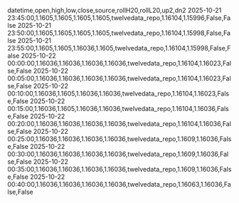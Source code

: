 datetime,open,high,low,close,source,rollH20,rollL20,up2,dn2
2025-10-21 23:45:00,1.1605,1.1605,1.1605,1.1605,twelvedata_repo,1.16104,1.15996,False,False
2025-10-21 23:50:00,1.1605,1.1605,1.1605,1.1605,twelvedata_repo,1.16104,1.15998,False,False
2025-10-21 23:55:00,1.1605,1.1605,1.16036,1.1605,twelvedata_repo,1.16104,1.15998,False,False
2025-10-22 00:00:00,1.16036,1.16036,1.16036,1.16036,twelvedata_repo,1.16104,1.16023,False,False
2025-10-22 00:05:00,1.16036,1.16036,1.16036,1.16036,twelvedata_repo,1.16104,1.16023,False,False
2025-10-22 00:10:00,1.16036,1.1605,1.16036,1.16036,twelvedata_repo,1.16104,1.16023,False,False
2025-10-22 00:15:00,1.16036,1.1605,1.16036,1.16036,twelvedata_repo,1.16104,1.16036,False,False
2025-10-22 00:20:00,1.16036,1.16036,1.16036,1.16036,twelvedata_repo,1.16104,1.16036,False,False
2025-10-22 00:25:00,1.16036,1.16036,1.16036,1.16036,twelvedata_repo,1.1609,1.16036,False,False
2025-10-22 00:30:00,1.16036,1.16036,1.16036,1.16036,twelvedata_repo,1.1609,1.16036,False,False
2025-10-22 00:35:00,1.16036,1.16036,1.16036,1.16036,twelvedata_repo,1.1609,1.16036,False,False
2025-10-22 00:40:00,1.16036,1.16036,1.16036,1.16036,twelvedata_repo,1.16063,1.16036,False,False
